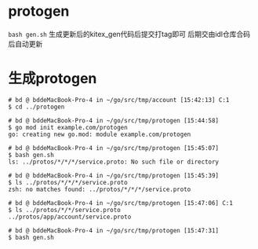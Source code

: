 # protogen

```bash gen.sh```
生成更新后的kitex_gen代码后提交打tag即可
后期交由idl仓库合码后自动更新


# 生成protogen
```
# bd @ bddeMacBook-Pro-4 in ~/go/src/tmp/account [15:42:13] C:1
$ cd ../protogen

# bd @ bddeMacBook-Pro-4 in ~/go/src/tmp/protogen [15:44:58]
$ go mod init example.com/protogen
go: creating new go.mod: module example.com/protogen

# bd @ bddeMacBook-Pro-4 in ~/go/src/tmp/protogen [15:45:07]
$ bash gen.sh                            
ls: ../protos/*/*/*/service.proto: No such file or directory

# bd @ bddeMacBook-Pro-4 in ~/go/src/tmp/protogen [15:45:39]
$ ls ../protos/*/*/*/service.proto
zsh: no matches found: ../protos/*/*/*/service.proto

# bd @ bddeMacBook-Pro-4 in ~/go/src/tmp/protogen [15:47:06] C:1
$ ls ../protos/*/*/service.proto
../protos/app/account/service.proto

# bd @ bddeMacBook-Pro-4 in ~/go/src/tmp/protogen [15:47:31]
$ bash gen.sh 
```
